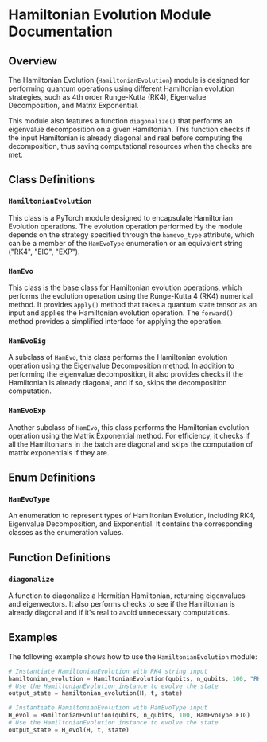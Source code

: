 # Hamiltonian Evolution Module Documentation

## Overview

The Hamiltonian Evolution (`HamiltonianEvolution`) module is designed for performing quantum operations using different Hamiltonian evolution strategies, such as 4th order Runge-Kutta (RK4), Eigenvalue Decomposition, and Matrix Exponential. 

This module also features a function `diagonalize()` that performs an eigenvalue decomposition on a given Hamiltonian. This function checks if the input Hamiltonian is already diagonal and real before computing the decomposition, thus saving computational resources when the checks are met.

## Class Definitions

### `HamiltonianEvolution`

This class is a PyTorch module designed to encapsulate Hamiltonian Evolution operations. The evolution operation performed by the module depends on the strategy specified through the `hamevo_type` attribute, which can be a member of the `HamEvoType` enumeration or an equivalent string ("RK4", "EIG", "EXP").

### `HamEvo`

This class is the base class for Hamiltonian evolution operations, which performs the evolution operation using the Runge-Kutta 4 (RK4) numerical method. It provides `apply()` method that takes a quantum state tensor as an input and applies the Hamiltonian evolution operation. The `forward()` method provides a simplified interface for applying the operation.

### `HamEvoEig`

A subclass of `HamEvo`, this class performs the Hamiltonian evolution operation using the Eigenvalue Decomposition method. In addition to performing the eigenvalue decomposition, it also provides checks if the Hamiltonian is already diagonal, and if so, skips the decomposition computation.

### `HamEvoExp`

Another subclass of `HamEvo`, this class performs the Hamiltonian evolution operation using the Matrix Exponential method. For efficiency, it checks if all the Hamiltonians in the batch are diagonal and skips the computation of matrix exponentials if they are.

## Enum Definitions

### `HamEvoType`

An enumeration to represent types of Hamiltonian Evolution, including RK4, Eigenvalue Decomposition, and Exponential. It contains the corresponding classes as the enumeration values.

## Function Definitions

### `diagonalize`

A function to diagonalize a Hermitian Hamiltonian, returning eigenvalues and eigenvectors. It also performs checks to see if the Hamiltonian is already diagonal and if it's real to avoid unnecessary computations.

## Examples

The following example shows how to use the `HamiltonianEvolution` module:

```python
# Instantiate HamiltonianEvolution with RK4 string input
hamiltonian_evolution = HamiltonianEvolution(qubits, n_qubits, 100, "RK4")
# Use the HamiltonianEvolution instance to evolve the state
output_state = hamiltonian_evolution(H, t, state)

# Instantiate HamiltonianEvolution with HamEvoType input
H_evol = HamiltonianEvolution(qubits, n_qubits, 100, HamEvoType.EIG)
# Use the HamiltonianEvolution instance to evolve the state
output_state = H_evol(H, t, state)
